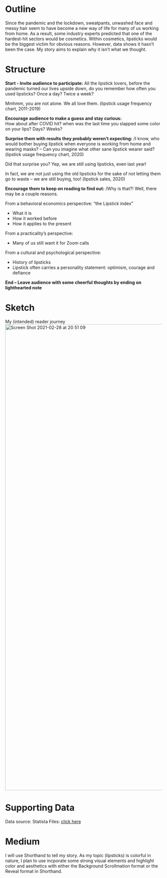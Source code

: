 # Outline

Since the pandemic and the lockdown, sweatpants, unwashed face and messy hair seem to have become a new way of life for many of us working from home. As a result, some industry experts predicted that one of the hardest-hit sectors would be cosmetics. Within cosmetics, lipsticks would be the biggest victim for obvious reasons. However, data shows it hasn’t been the case. My story aims to explain why it isn’t what we thought. 


# Structure

**Start - Invite audience to participate:**
All the lipstick lovers, before the pandemic turned our lives upside down, do you remember how often you used lipsticks? Once a day? Twice a week?

Mmhmm, you are not alone. We all love them. (lipstick usage frequency chart, 2011-2019)

**Encourage audience to make a guess and stay curious:**  
How about after COVID hit? when was the last time you slapped some color on your lips? Days? Weeks?

**Surprise them with results they probably weren’t expecting:**
/I know, who would bother buying lipstick when everyone is working from home and wearing masks? – Can you imagine what other sane lipstick wearer said?  (lipstick usage frequency chart, 2020)

Did that surprise you? Yep, we are still using lipsticks, even last year! 

In fact, we are not just using the old lipsticks for the sake of not letting them go to waste – we are still buying, too!  (lipstick sales, 2020)

**Encourage them to keep on reading to find out:**
/Why is that?! Well, there may be a couple reasons.

From a behavioral economics perspective: “the Lipstick index”
*	What it is
*	How it worked before
*	How it applies to the present

From a practicality’s perspective:
*	Many of us still want it for Zoom calls

From a cultural and psychological perspective: 
*	History of lipsticks
*	Lipstick often carries a personality statement: optimism, courage and defiance 

**End – Leave audience with some cheerful thoughts by ending on lighthearted note** 


# Sketch
My (intended) reader journey
<img width="1500" alt="Screen Shot 2021-02-28 at 20 51 09" src="https://user-images.githubusercontent.com/78333023/109442646-cb0dbe00-7a06-11eb-9fd6-9691a2252deb.png">

# Supporting Data
Data source: Statista
Files: [click here](https://cmu.box.com/s/stqzz1d1g57jx0g9yvg3ann2wgtb7u00)

# Medium
I will use Shorthand to tell my story. As my topic (lipsticks) is colorful in nature, I plan to use incporate some strong visual elements and highlight color and aesthetics with either the Background Scrollmation format or the Reveal format in Shorthand. 
